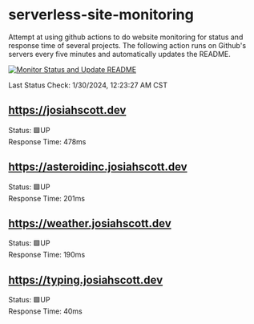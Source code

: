 # serverless-site-monitoring
Attempt at using github actions to do website monitoring for status and response time of several projects. The following action runs on Github's servers every five minutes and automatically updates the README.  

[![Monitor Status and Update README](https://github.com/JosiahSco/serverless-site-monitoring/actions/workflows/monitor.yaml/badge.svg)](https://github.com/JosiahSco/serverless-site-monitoring/actions/workflows/monitor.yaml)

Last Status Check: 1/30/2024, 12:23:27 AM CST

## https://josiahscott.dev
Status: 🟩UP  
Response Time: 478ms

## https://asteroidinc.josiahscott.dev
Status: 🟩UP  
Response Time: 201ms

## https://weather.josiahscott.dev
Status: 🟩UP  
Response Time: 190ms

## https://typing.josiahscott.dev
Status: 🟩UP  
Response Time: 40ms

